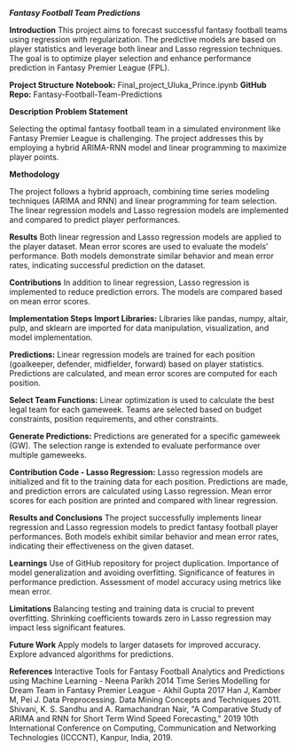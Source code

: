 ***Fantasy Football Team Predictions***


**Introduction**
This project aims to forecast successful fantasy football teams using regression with regularization. The predictive models are based on player statistics and leverage both linear and Lasso regression techniques. The goal is to optimize player selection and enhance performance prediction in Fantasy Premier League (FPL).



**Project Structure**
**Notebook:** Final_project_Uluka_Prince.ipynb
**GitHub Repo:** Fantasy-Football-Team-Predictions


**Description**
**Problem Statement**

Selecting the optimal fantasy football team in a simulated environment like Fantasy Premier League is challenging. The project addresses this by employing a hybrid ARIMA-RNN model and linear programming to maximize player points.


**Methodology**

The project follows a hybrid approach, combining time series modeling techniques (ARIMA and RNN) and linear programming for team selection. The linear regression models and Lasso regression models are implemented and compared to predict player performances.


**Results**
Both linear regression and Lasso regression models are applied to the player dataset.
Mean error scores are used to evaluate the models' performance.
Both models demonstrate similar behavior and mean error rates, indicating successful prediction on the dataset.


**Contributions**
In addition to linear regression, Lasso regression is implemented to reduce prediction errors. The models are compared based on mean error scores.

**Implementation Steps**
**Import Libraries:**
Libraries like pandas, numpy, altair, pulp, and sklearn are imported for data manipulation, visualization, and model implementation.

**Predictions:**
Linear regression models are trained for each position (goalkeeper, defender, midfielder, forward) based on player statistics.
Predictions are calculated, and mean error scores are computed for each position.

**Select Team Functions:**
Linear optimization is used to calculate the best legal team for each gameweek.
Teams are selected based on budget constraints, position requirements, and other constraints.

**Generate Predictions:**
Predictions are generated for a specific gameweek (GW).
The selection range is extended to evaluate performance over multiple gameweeks.

**Contribution Code - Lasso Regression:**
Lasso regression models are initialized and fit to the training data for each position.
Predictions are made, and prediction errors are calculated using Lasso regression.
Mean error scores for each position are printed and compared with linear regression.

**Results and Conclusions**
The project successfully implements linear regression and Lasso regression models to predict fantasy football player performances. Both models exhibit similar behavior and mean error rates, indicating their effectiveness on the given dataset.

**Learnings**
Use of GitHub repository for project duplication.
Importance of model generalization and avoiding overfitting.
Significance of features in performance prediction.
Assessment of model accuracy using metrics like mean error.

**Limitations**
Balancing testing and training data is crucial to prevent overfitting.
Shrinking coefficients towards zero in Lasso regression may impact less significant features.

**Future Work**
Apply models to larger datasets for improved accuracy.
Explore advanced algorithms for predictions.



**References**
Interactive Tools for Fantasy Football Analytics and Predictions using Machine Learning - Neena Parikh 2014
Time Series Modelling for Dream Team in Fantasy Premier League - Akhil Gupta 2017
Han J, Kamber M, Pei J. Data Preprocessing. Data Mining Concepts and Techniques 2011.
Shivani, K. S. Sandhu and A. Ramachandran Nair, "A Comparative Study of ARIMA and RNN for Short Term Wind Speed Forecasting," 2019 10th International Conference on Computing, Communication and Networking Technologies (ICCCNT), Kanpur, India, 2019.

